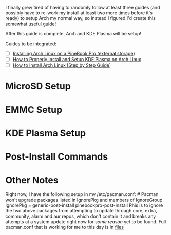 I finally grew tired of having to randomly follow at least three guides (and possibly have to re-work my install at least two more times before it's ready) to setup Arch my normal way, so instead I figured I'd create this somewhat useful guide!

After this guide is complete, Arch and KDE Plasma will be setup!

Guides to be integrated:
- [ ] [Installing Arch Linux on a PineBook Pro (external storage)](https://www.lorenzobettini.it/2022/12/installing-arch-linux-on-a-pinebook-pro-external-storage/)
- [ ] [How to Properly Install and Setup KDE Plasma on Arch Linux](https://itsfoss.com/install-kde-arch-linux/)
- [ ] [How to Install Arch Linux [Step by Step Guide]](https://itsfoss.com/install-arch-linux/)

# MicroSD Setup

# EMMC Setup

# KDE Plasma Setup

# Post-Install Commands

# Other Notes
Right now, I have the following setup in my /etc/pacman.conf:
     # Pacman won't upgrade packages listed in IgnorePkg and members of IgnoreGroup
     IgnorePkg   = generic-post-install pinebookpro-post-install
Rhis is to ignore the two above packages from attempting to update through core, extra, community, alarm and aur repos, which don't contain it and breaks any attempts at a system update right now for *some reason* yet to be found. Full pacman.conf that is working for me to this day is in [files](https://github.com/infinitechris/PineBookProArchSetup/blob/2d1a0ec5b527f502705739a9c55fa2c184ca0e95/files/pacman.conf)
